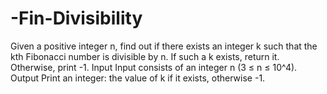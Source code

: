 # -Fin-Divisibility
Given a positive integer n, find out if there exists an integer k such that the kth Fibonacci number is divisible by n. If such a k exists, return it. Otherwise, print -1. Input Input consists of an integer n (3 ≤ n ≤ 10^4). Output Print an integer: the value of k if it exists, otherwise -1.

